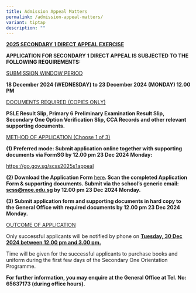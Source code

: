 ```yaml
---
title: Admission Appeal Matters
permalink: /admission-appeal-matters/
variant: tiptap
description: ""
---
```

<p><strong><u>2025 SECONDARY 1 DIRECT APPEAL EXERCISE</u></strong>
</p>
<p><strong>APPLICATION FOR SECONDARY 1 DIRECT APPEAL IS SUBJECTED TO THE FOLLOWING REQUIREMENTS:</strong>
</p>
<p><u>SUBMISSION WINDOW PERIOD</u>
</p>
<p><strong>18 December 2024 (WEDNESDAY) to 23 December 2024 (MONDAY) 12.00 PM</strong>
</p>
<p><u>DOCUMENTS REQUIRED (COPIES ONLY)</u>
</p>
<p><strong>PSLE Result Slip, Primary 6 Preliminary Examination Result Slip, Secondary One Option Verification Slip, CCA Records and other relevant supporting documents.</strong>
</p>
<p><u>METHOD OF APPLICATION (Choose 1 of 3)</u>
</p>
<p><strong>(1) Preferred mode: Submit application online together with supporting documents via FormSG by 12.00 pm 23 Dec 2024 Monday:</strong>
</p>
<p><a href="https://go.gov.sg/scss2025s1appeal" rel="noopener nofollow" target="_blank">https://go.gov.sg/scss2025s1appeal</a>
</p>
<p><strong>(2) Download the Application Form </strong><a href="/files/2025_Sec1_Appeal_Application_Form__SCSS_.pdf" rel="noopener nofollow" target="_blank">here</a><strong>. Scan the completed Application Form &amp; supporting documents. Submit via the school’s generic email: <a href="mailto:scss@moe.edu.sg" rel="noopener noreferrer nofollow" target="_blank">scss@moe.edu.sg</a> by 12.00 pm 23 Dec 2024 Monday.</strong>
</p>
<p><strong>(3) Submit application form and supporting documents in hard copy to the General Office with required documents by 12.00 pm 23 Dec 2024 Monday.</strong>
</p>
<p><u>OUTCOME OF APPLICATION</u>
</p>
<p>Only successful applicants will be notified by phone on <strong><u>Tuesday, 30 Dec 2024 between 12.00 pm and 3.00 pm.</u></strong>
</p>
<p>Time will be given for the successful applicants to purchase books and
uniform during the first few days of the Secondary One Orientation Programme.</p>
<p><strong>For further information, you may enquire at the General Office at Tel. No: 65637173 (during office hours).</strong>
</p>
<p></p>